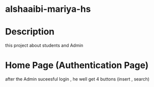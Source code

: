 # alshaaibi-mariya-hs

# Description

this project about students and Admin

# Home Page (Authentication Page)

after the Admin suceesful login , he well get 4 buttons (insert , search)
